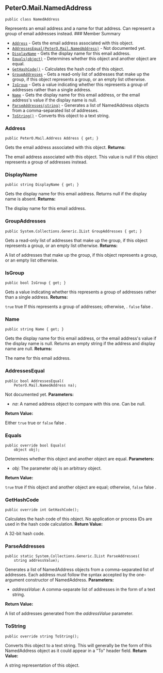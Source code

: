 ## PeterO.Mail.NamedAddress

    public class NamedAddress

 Represents an email address and a name for that address. Can represent a group of email addresses instead.  ### Member Summary
* <code>[Address](#Address)</code> - Gets the email address associated with this object.
* <code>[AddressesEqual(PeterO.Mail.NamedAddress)](#AddressesEqual_PeterO_Mail_NamedAddress)</code> - Not documented yet.
* <code>[DisplayName](#DisplayName)</code> - Gets the display name for this email address.
* <code>[Equals(object)](#Equals_object)</code> - Determines whether this object and another object are equal.
* <code>[GetHashCode()](#GetHashCode)</code> - Calculates the hash code of this object.
* <code>[GroupAddresses](#GroupAddresses)</code> - Gets a read-only list of addresses that make up the group, if this object represents a group, or an empty list otherwise.
* <code>[IsGroup](#IsGroup)</code> - Gets a value indicating whether this represents a group of addresses rather than a single address.
* <code>[Name](#Name)</code> - Gets the display name for this email address, or the email address's value if the display name is null.
* <code>[ParseAddresses(string)](#ParseAddresses_string)</code> - Generates a list of NamedAddress objects from a comma-separated list of addresses.
* <code>[ToString()](#ToString)</code> - Converts this object to a text string.

<a id="Address"></a>
### Address

    public PeterO.Mail.Address Address { get; }

 Gets the email address associated with this object.  <b>Returns:</b>

The email address associated with this object. This value is null if this object represents a group of addresses instead.

<a id="DisplayName"></a>
### DisplayName

    public string DisplayName { get; }

 Gets the display name for this email address. Returns null if the display name is absent.  <b>Returns:</b>

The display name for this email address.

<a id="GroupAddresses"></a>
### GroupAddresses

    public System.Collections.Generic.IList GroupAddresses { get; }

 Gets a read-only list of addresses that make up the group, if this object represents a group, or an empty list otherwise.  <b>Returns:</b>

A list of addresses that make up the group, if this object represents a group, or an empty list otherwise.

<a id="IsGroup"></a>
### IsGroup

    public bool IsGroup { get; }

 Gets a value indicating whether this represents a group of addresses rather than a single address.  <b>Returns:</b>

 `true` true If this represents a group of addresses; otherwise, .  `false` false .

<a id="Name"></a>
### Name

    public string Name { get; }

 Gets the display name for this email address, or the email address's value if the display name is null. Returns an empty string if the address and display name are null.  <b>Returns:</b>

The name for this email address.

<a id="AddressesEqual_PeterO_Mail_NamedAddress"></a>
### AddressesEqual

    public bool AddressesEqual(
        PeterO.Mail.NamedAddress na);

 Not documented yet.  <b>Parameters:</b>

 * <i>na</i>: A named address object to compare with this one. Can be null.

<b>Return Value:</b>

Either  `true` true or  `false` false .

<a id="Equals_object"></a>
### Equals

    public override bool Equals(
        object obj);

 Determines whether this object and another object are equal.  <b>Parameters:</b>

 * <i>obj</i>: The parameter  <i>obj</i>
 is an arbitrary object.

<b>Return Value:</b>

 `true` true if this object and another object are equal; otherwise,  `false` false .

<a id="GetHashCode"></a>
### GetHashCode

    public override int GetHashCode();

 Calculates the hash code of this object. No application or process IDs are used in the hash code calculation.  <b>Return Value:</b>

A 32-bit hash code.

<a id="ParseAddresses_string"></a>
### ParseAddresses

    public static System.Collections.Generic.IList ParseAddresses(
        string addressValue);

 Generates a list of NamedAddress objects from a comma-separated list of addresses. Each address must follow the syntax accepted by the one-argument constructor of NamedAddress.  <b>Parameters:</b>

 * <i>addressValue</i>: A comma-separate list of addresses in the form of a text string.

<b>Return Value:</b>

A list of addresses generated from the  <i>addressValue</i>
 parameter.

<a id="ToString"></a>
### ToString

    public override string ToString();

 Converts this object to a text string. This will generally be the form of this NamedAddress object as it could appear in a "To" header field.  <b>Return Value:</b>

A string representation of this object.

